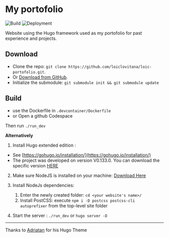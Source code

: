 # My portofolio

![Build](https://github.com/loiclovitana/loic-portofolio/actions/workflows/build-hugo.yaml/badge.svg)
![Deployment](https://github.com/loiclovitana/loic-portofolio/actions/workflows/deploy-hugo.yaml/badge.svg)

Website using the Hugo framework used as my portofolio for past experience and projects.


## Download

- Clone the repo: `git clone https://github.com/loiclovitana/loic-portofolio.git`.
- Or [Download from GitHub](https://github.com/loiclovitana/loic-portofolio/releases).
- Initialize the submodule: `git submodule init && git submodule update`


## Build
- use the Dockerfile in `.devcontainer/Dockerfile`
-  or Open a github Codespace

Then run `./run_dev`

**Alternatively**

1. Install Hugo extended edition : 
  - See [https://gohugo.io/installation/](https://gohugo.io/installation/)
  - The project was developed on version V0.133.0. You can download the specific version [HERE](https://github.com/gohugoio/hugo/releases/tag/v0.133.0)

2. Make sure NodeJS is installed on your machine: [Download Here](https://nodejs.org/en/download/package-manager/current)

3. Install NodeJs dependencies: 
    1. Enter the newly created folder: `cd <your website's name>/`
    2. Install PostCSS: execute `npm i -D postcss postcss-cli autoprefixer` from the top-level site folder

4. Start the server : `./run_dev` or `hugo server -D`


---
Thanks to [Adriatan](https://github.com/zetxek/adritian-free-hugo-theme.git) for his Hugo Theme
